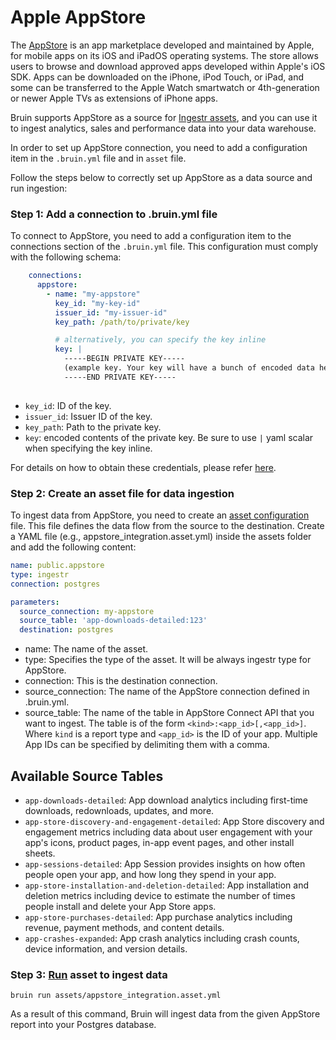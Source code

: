 # Apple AppStore
The [AppStore](https://appstore.com/) is an app marketplace developed and maintained by Apple, for mobile apps on its iOS and iPadOS operating systems. The store allows users to browse and download approved apps developed within Apple's iOS SDK. Apps can be downloaded on the iPhone, iPod Touch, or iPad, and some can be transferred to the Apple Watch smartwatch or 4th-generation or newer Apple TVs as extensions of iPhone apps.

Bruin supports AppStore as a source for [Ingestr assets](/assets/ingestr), and you can use it to ingest analytics, sales and performance data into your data warehouse.

In order to set up AppStore connection, you need to add a configuration item in the `.bruin.yml` file and in `asset` file. 

Follow the steps below to correctly set up AppStore as a data source and run ingestion:

### Step 1: Add a connection to .bruin.yml file

To connect to AppStore, you need to add a configuration item to the connections section of the `.bruin.yml` file. This configuration must comply with the following schema:

```yaml
    connections:
      appstore:
        - name: "my-appstore"
          key_id: "my-key-id"
          issuer_id: "my-issuer-id"
          key_path: /path/to/private/key

          # alternatively, you can specify the key inline
          key: |
            -----BEGIN PRIVATE KEY-----
            (example key. Your key will have a bunch of encoded data here)
            -----END PRIVATE KEY-----
          
```

* `key_id`: ID of the key.
* `issuer_id`: Issuer ID of the key.
* `key_path`: Path to the private key.
* `key`: encoded contents of the private key. Be sure to use `|` yaml scalar when specifying the key inline.

For details on how to obtain these credentials, please refer [here](https://bruin-data.github.io/ingestr/supported-sources/appstore.html#setting-up-appstore-integration).

### Step 2: Create an asset file for data ingestion

To ingest data from AppStore, you need to create an [asset configuration](/assets/ingestr#asset-structure) file. This file defines the data flow from the source to the destination. Create a YAML file (e.g., appstore_integration.asset.yml) inside the assets folder and add the following content:

```yaml
name: public.appstore
type: ingestr
connection: postgres

parameters:
  source_connection: my-appstore
  source_table: 'app-downloads-detailed:123'
  destination: postgres
```

- name: The name of the asset.
- type: Specifies the type of the asset. It will be always ingestr type for AppStore.
- connection: This is the destination connection.
- source_connection: The name of the AppStore connection defined in .bruin.yml.
- source_table: The name of the table in AppStore Connect API that you want to ingest. The table is of the form `<kind>:<app_id>[,<app_id>]`. Where `kind` is a report type and `<app_id>` is the ID of your app. Multiple App IDs can be specified by delimiting them with a comma.

## Available Source Tables

- `app-downloads-detailed`: App download analytics including first-time downloads, redownloads, updates, and more.
- `app-store-discovery-and-engagement-detailed`: App Store discovery and engagement metrics including data about user engagement with your app's icons, product pages, in-app event pages, and other install sheets.
- `app-sessions-detailed`: App Session provides insights on how often people open your app, and how long they spend in your app.
- `app-store-installation-and-deletion-detailed`: App installation and deletion metrics including device to estimate the number of times people install and delete your App Store apps.
- `app-store-purchases-detailed`: App purchase analytics including revenue, payment methods, and content details.
- `app-crashes-expanded`: App crash analytics including crash counts, device information, and version details.

### Step 3: [Run](/commands/run) asset to ingest data
```
bruin run assets/appstore_integration.asset.yml
```
As a result of this command, Bruin will ingest data from the given AppStore report into your Postgres database.